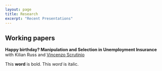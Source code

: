 ```yaml
---
layout: page
title: Research
excerpt: "Recent Presentations"
---
```


## Working papers

**Happy birthday? Manipulation and Selection in Unemployment Insurance** with Kilian Russ and [Vincenzo Scrutinio](https://sites.google.com/view/vincenzoscrutinio/home)

This **word** is bold. This <em>word</em> is italic.


